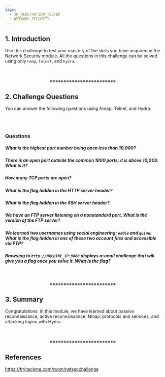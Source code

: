 ```yaml
---
tags:
  - JR_PENETRATION_TESTER
  - NETWORK_SECURITY
---
```

## 1. Introduction

Use this challenge to test your mastery of the skills you have acquired in the Network Security module. All the questions in this challenge can be solved using only `nmap`, `telnet`, and `hydra`.
<div align="center">
<br>
<br>
※※※※※※※※※※※※※※※※※※※※※※※※
<br>
</div>
<!-- PAGE BREAK -->
<div style="page-break-after: always;"></div>

## 2. Challenge Questions

You can answer the following questions using Nmap, Telnet, and Hydra.
<div>
<br>
<br>
</div>

### Questions

##### What is the highest port number being open less than 10,000?
##### There is an open port outside the common 1000 ports; it is above 10,000. What is it?
##### How many TCP ports are open?
##### What is the flag hidden in the HTTP server header?
##### What is the flag hidden in the SSH server header?
##### We have an FTP server listening on a nonstandard port. What is the version of the FTP server?
##### We learned two usernames using social engineering: `eddie` and `quinn`. What is the flag hidden in one of these two account files and accessible via FTP?
##### Browsing to `http://MACHINE_IP:8080` displays a small challenge that will give you a flag once you solve it. What is the flag?
<div align="center">
<br>
<br>
※※※※※※※※※※※※※※※※※※※※※※※※
<br>
</div>
<!-- PAGE BREAK -->
<div style="page-break-after: always;"></div>

## 3. Summary

Congratulations. In this module, we have learned about passive reconnaissance, active reconnaissance, Nmap, protocols and services, and attacking logins with Hydra.
<div align="center">
<br>
<br>
※※※※※※※※※※※※※※※※※※※※※※※※
<br>
</div>
<!-- PAGE BREAK -->
<div style="page-break-after: always;"></div>

## References

https://tryhackme.com/room/netsecchallenge